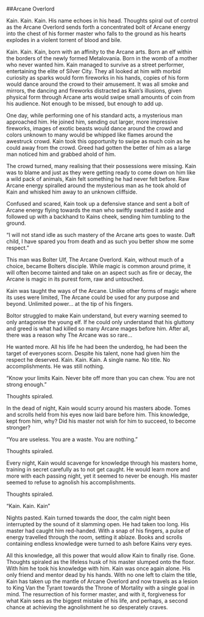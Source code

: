##Arcane Overlord

Kain. Kain. Kain. His name echoes in his head. Thoughts spiral out of control as the Arcane Overlord sends forth a concentrated bolt of Arcane energy into the chest of his former master who falls to the ground as his hearts explodes in a violent torrent of blood and bile.

Kain. Kain. Kain, born with an affinity to the Arcane arts. Born an elf within the borders of the newly formed Metalovania. Born in the womb of a mother who never wanted him. Kain managed to survive as a street performer, entertaining the elite of Silver City. They all looked at him with morbid curiosity as sparks would form fireworks in his hands, copies of his form would dance around the crowd to their amusement. It was all smoke and mirrors, the dancing and fireworks distracted as Kain’s illusions, given physical form through Arcane arts would swipe small amounts of coin from his audience. Not enough to be missed, but enough to add up.

One day, while performing one of his standard acts, a mysterious man approached him. He joined him, sending out larger, more impressive fireworks, images of exotic beasts would dance around the crowd and colors unknown to many would be whipped like flames around the awestruck crowd. Kain took this opportunity to swipe as much coin as he could away from the crowd. Greed had gotten the better of him as a large man noticed him and grabbed ahold of him.

The crowd turned, many realising that their possessions were missing. Kain was to blame and just as they were getting ready to come down on him like a wild pack of animals, Kain felt something he had never felt before. Raw Arcane energy spiralled around the mysterious man as he took ahold of Kain and whisked him away to an unknown cliffside.

Confused and scared, Kain took up a defensive stance and sent a bolt of Arcane energy flying towards the man who swiftly swatted it aside and followed up with a backhand to Kains cheek, sending him tumbling to the ground.

“I will not stand idle as such mastery of the Arcane arts goes to waste. Daft child, I have spared you from death and as such you better show me some respect.”

This man was Bolter Ulf, The Arcane Overlord. Kain, without much of a choice, became Bolters disciple. While magic is common around prime, it will often become tainted and take on an aspect such as fire or decay, the Arcane is magic in its purest form, raw and untouched.

Kain was taught the ways of the Arcane. Unlike other forms of magic where its uses were limited, The Arcane could be used for any purpose and beyond. Unlimited power… at the tip of his fingers.

Boltor struggled to make Kain understand, but every warning seemed to only antagonise the young elf. If he could only understand that his gluttony and greed is what had killed so many Arcane mages before him. After all, there was a reason why The Arcane was so rare...

He wanted more. All his life he had been the underdog, he had been the target of everyones scorn. Despite his talent, none had given him the respect he deserved. Kain. Kain. Kain. A single name. No title. No accomplishments. He was still nothing.

“Know your limits Kain. Never bite off more than you can chew. You are not strong enough.”

Thoughts spiraled.

In the dead of night, Kain would scurry around his masters abode. Tomes and scrolls held from his eyes now laid bare before him. This knowledge, kept from him, why? Did his master not wish for him to succeed, to become stronger?

“You are useless. You are a waste. You are nothing.”

Thoughts spiraled.

Every night, Kain would scavenge for knowledge through his masters home, training in secret carefully as to not get caught. He would learn more and more with each passing night, yet it seemed to never be enough. His master seemed to refuse to agnolish his accomplishments.

 Thoughts spiraled.

“Kain. Kain. Kain”

Nights pasted. Kain turned towards the door, the calm night been interrupted by the sound of it slamming open. He had taken too long. His master had caught him red-handed. With a snap of his fingers, a pulse of energy travelled through the room, setting it ablaze. Books and scrolls containing endless knowledge were turned to ash before Kains very eyes.

All this knowledge, all this power that would allow Kain to finally rise. Gone. Thoughts spiraled as the lifeless husk of his master slumped onto the floor. With him he took his knowledge with him. Kain was once again alone. His only friend and mentor dead by his hands. With no one left to claim the title, Kain has taken up the mantle of Arcane Overlord and now travels as a lesion to King Van the Tyrant towards the Throne of Mortality with a single goal in mind. The resurrection of his former master, and with it, forgiveness for what Kain sees as the biggest mistake of his life, and perhaps, a second chance at achieving the agnolishment he so desperately craves. 
